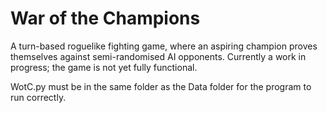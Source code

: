 # War of the Champions

A turn-based roguelike fighting game, where an aspiring champion proves themselves against semi-randomised AI opponents. Currently a work in progress; the game is not yet fully functional.

WotC.py must be in the same folder as the Data folder for the program to run correctly.
